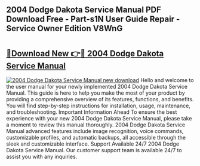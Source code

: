 ## 2004 Dodge Dakota Service Manual PDF Download Free - Part-s1N User Guide Repair - Service Owner Edition V8WnG

# <h2><a href="http://bc31978.oget.top/?id=2004+Dodge+Dakota+Service+Manual">🔗Download New 👉🔴 2004 Dodge Dakota Service Manual</a></h2>

[![2004 Dodge Dakota Service Manual new download](https://i.imgur.com/5g1atiW.png)](http://bc31978.oget.top/?id=2004+Dodge+Dakota+Service+Manual)
Hello and welcome to the user manual for your newly implemented 2004 Dodge Dakota Service Manual. This guide is here to help you make the most of your product by providing a comprehensive overview of its features, functions, and benefits. You will find step-by-step instructions for installation, usage, maintenance, and troubleshooting. Important Information Ahead To ensure the best experience with your new 2004 Dodge Dakota Service Manual, please take a moment to review this manual thoroughly. 2004 Dodge Dakota Service Manual advanced features include image recognition, voice commands, customizable profiles, and automatic backups, all accessible through the sleek and customizable interface. Support Available 24/7 2004 Dodge Dakota Service Manual. Our customer support team is available 24/7 to assist you with any inquiries.

